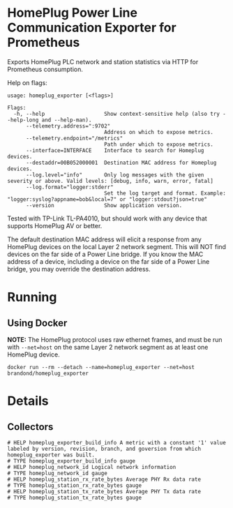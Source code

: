 # HomePlug Power Line Communication Exporter for Prometheus

Exports HomePlug PLC network and station statistics via HTTP for Prometheus consumption.

Help on flags:

```
usage: homeplug_exporter [<flags>]

Flags:
  -h, --help                   Show context-sensitive help (also try --help-long and --help-man).
      --telemetry.address=":9702"
                               Address on which to expose metrics.
      --telemetry.endpoint="/metrics"
                               Path under which to expose metrics.
      --interface=INTERFACE    Interface to search for Homeplug devices.
      --destaddr=00B052000001  Destination MAC address for Homeplug devices.
      --log.level="info"       Only log messages with the given severity or above. Valid levels: [debug, info, warn, error, fatal]
      --log.format="logger:stderr"
                               Set the log target and format. Example: "logger:syslog?appname=bob&local=7" or "logger:stdout?json=true"
      --version                Show application version.
```

Tested with TP-Link TL-PA4010, but should work with any device that supports HomePlug AV or better.

The default destination MAC address will elicit a response from any HomePlug devices on the local Layer 2 network segment.
This will NOT find devices on the far side of a Power Line bridge. If you know the MAC address of a device, including a
device on the far side of a Power Line bridge, you may override the destination address.

# Running

## Using Docker

**NOTE:** The HomePlug protocol uses raw ethernet frames, and must be run with `--net=host`
on the same Layer 2 network segment as at least one HomePlug device.

```
docker run --rm --detach --name=homeplug_exporter --net=host brandond/homeplug_exporter
```

# Details

## Collectors

```
# HELP homeplug_exporter_build_info A metric with a constant '1' value labeled by version, revision, branch, and goversion from which homeplug_exporter was built.
# TYPE homeplug_exporter_build_info gauge
# HELP homeplug_network_id Logical network information
# TYPE homeplug_network_id gauge
# HELP homeplug_station_rx_rate_bytes Average PHY Rx data rate
# TYPE homeplug_station_rx_rate_bytes gauge
# HELP homeplug_station_tx_rate_bytes Average PHY Tx data rate
# TYPE homeplug_station_tx_rate_bytes gauge
```
